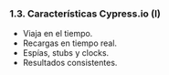 ### 1.3. Características Cypress.io (I)

* Viaja en el tiempo. <!-- .element: class="fragment" -->
* Recargas en tiempo real. <!-- .element: class="fragment" -->
* Espías, stubs y clocks.  <!-- .element: class="fragment" -->
* Resultados consistentes.  <!-- .element: class="fragment" -->




